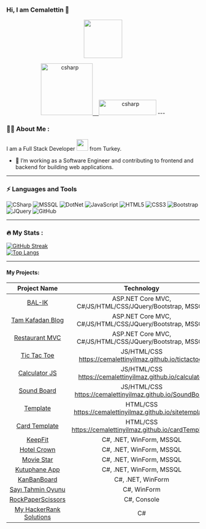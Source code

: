 ### Hi, I am Cemalettin 👋
<div id="header" align="center">
  <img src="https://media.giphy.com/media/M9gbBd9nbDrOTu1Mqx/giphy.gif" width="100"/>
</div>
<p align="center"> <a href="https://www.linkedin.com/in/cemalettin-ylmaz/" target="_blank" rel="noreferrer"> <img src="https://upload.wikimedia.org/wikipedia/commons/thumb/8/80/LinkedIn_Logo_2013.svg/2560px-LinkedIn_Logo_2013.svg.png" alt="csharp" width="135" height=auto"/>&nbsp;&nbsp;&nbsp; <a href="https://www.hackerrank.com/cemalettinyilmaz" target="_blank" rel="noreferrer"><img src="https://camo.githubusercontent.com/49e713e1463692beaff7b552eb60511454485659f6131286eeab9db84e91840a/68747470733a2f2f69302e77702e636f6d2f6772616473696e67616d65732e636f6d2f77702d636f6e74656e742f75706c6f6164732f323031362f30352f3835363737315f3636383232343035333139373834315f313934333639393030395f6f2e706e67" alt="csharp" width="150" height="40"/></a>
---

### :woman_technologist: About Me :
I am a Full Stack Developer <img src="https://media.giphy.com/media/WUlplcMpOCEmTGBtBW/giphy.gif" width="30"> from Turkey.
- :telescope: I’m working as a Software Engineer and contributing to frontend and backend for building web applications.
---
### ⚡ Languages and Tools

![CSharp](https://img.shields.io/badge/-CSharp-6b1678?style=flat-square&logo=csharp)
![MSSQL](https://img.shields.io/badge/-MSSQL-black?style=flat-square&logo=microsoft-sql-server)
![DotNet](https://img.shields.io/badge/-.Net-6b1678?style=flat-square&logo=dotnet)
![JavaScript](https://img.shields.io/badge/-JavaScript-black?style=flat-square&logo=javascript)
![HTML5](https://img.shields.io/badge/-HTML5-E34F26?style=flat-square&logo=html5&logoColor=white)
![CSS3](https://img.shields.io/badge/-CSS3-1572B6?style=flat-square&logo=css3)
![Bootstrap](https://img.shields.io/badge/-Bootstrap-563D7C?style=flat-square&logo=bootstrap)
![JQuery](https://img.shields.io/badge/-JQuery-yellow?style=flat-square&logo=jquery)
![GitHub](https://img.shields.io/badge/-GitHub-181717?style=flat-square&logo=github)

---

### :fire: My Stats :

[![GitHub Streak](http://github-readme-streak-stats.herokuapp.com?user=cemalettinyilmaz&theme=dark&background=000000)](https://git.io/streak-stats)<br/>
  [![Top Langs](https://github-readme-stats.vercel.app/api/top-langs/?username=cemalettinyilmaz&layout=compact&theme=vision-friendly-dark)](https://github.com/anuraghazra/github-readme-stats)

  ---
  
   #### My Projects:

| Project Name        | Technology         
|:-------------:|:-------------:|
|<a href="https://github.com/cemalettinyilmaz/BAL-IK" target="_blank">BAL-IK </a>| ASP.NET Core MVC, C#/JS/HTML/CSS/JQuery/Bootstrap, MSSQL|
|<a href="https://github.com/cemalettinyilmaz/TamKafadan" target="_blank">Tam Kafadan Blog</a>| ASP.NET Core MVC, C#/JS/HTML/CSS/JQuery/Bootstrap, MSSQL  |
|<a href="https://github.com/cemalettinyilmaz/RestaurantMVC" target="_blank">Restaurant MVC</a>| ASP.NET Core MVC, C#/JS/HTML/CSS/JQuery/Bootstrap, MSSQL |
|<a href="https://github.com/cemalettinyilmaz/tictactoe" target="_blank">Tic Tac Toe</a>| JS/HTML/CSS https://cemalettinyilmaz.github.io/tictactoe/|
|<a href="https://github.com/cemalettinyilmaz/calculator" target="_blank">Calculator JS</a>| JS/HTML/CSS https://cemalettinyilmaz.github.io/calculator|
|<a href="https://github.com/cemalettinyilmaz/SoundBoard" target="_blank">Sound Board </a>| JS/HTML/CSS https://cemalettinyilmaz.github.io/SoundBoard|
|<a href="https://github.com/cemalettinyilmaz/sitetemplate" target="_blank">Template</a>| HTML/CSS https://cemalettinyilmaz.github.io/sitetemplate/|
|<a href="https://github.com/cemalettinyilmaz/cardTemplate" target="_blank">Card Template</a>| HTML/CSS https://cemalettinyilmaz.github.io/cardTemplate/|
|<a href="https://github.com/cemalettinyilmaz/KeepFit" target="_blank">KeepFit</a>|C#, .NET, WinForm, MSSQL|
|<a href="https://github.com/cemalettinyilmaz/HotelCrownApp" target="_blank">Hotel Crown</a>|C#, .NET, WinForm, MSSQL|
|<a href="https://github.com/cemalettinyilmaz/MovieStar" target="_blank">Movie Star</a>|C#, .NET, WinForm, MSSQL|
|<a href="https://github.com/cemalettinyilmaz/KutuphaneApp" target="_blank">Kutuphane App</a>|C#, .NET, WinForm, MSSQL|
|<a href="https://github.com/cemalettinyilmaz/KanbanBoardProject" target="_blank">KanBanBoard</a>|C#, .NET, WinForm|
|<a href="https://github.com/cemalettinyilmaz/SayiTahminEtmeOyunu" target="_blank">Sayı Tahmin Oyunu</a>|C#, WinForm|
|<a href="https://github.com/cemalettinyilmaz/RockPaperScissors" target="_blank">RockPaperScissors</a>|C#, Console|
|<a href="https://github.com/cemalettinyilmaz/MyHackerRankSolitions" target="_blank">My HackerRank Solutions</a>|C#|
